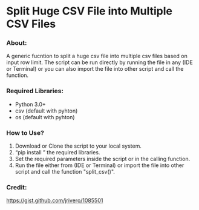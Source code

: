 # Split Huge CSV File into Multiple CSV Files

### About:
A generic fucntion to split a huge csv file into multiple csv files based on input row limit. The script can be run directly by running the file in any (IDE or Terminal) or you can also import the file into other script and call the function.

### Required Libraries:
* Python 3.0+
* csv (default with pyhton)
* os (default with pyhton)

### How to Use?
1. Download or Clone the script to your local system.
2. “pip install <lib name>” the required libraries.
3. Set the required parameters inside the script or in the calling function.
4. Run the file either from (IDE or Terminal) or import the file into other script and call the function "split_csv()".
  
### Credit:
https://gist.github.com/jrivero/1085501
